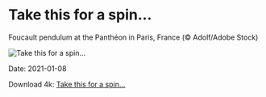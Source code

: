 # Take this for a spin...

Foucault pendulum at the Panthéon in Paris, France (© Adolf/Adobe Stock)

![Take this for a spin...](https://bing.com/th?id=OHR.FoucaultsPendulum_EN-US5851164547_UHD.jpg&rf=LaDigue_UHD.jpg&pid=hp&w=1024&h=576)

Date: 2021-01-08

Download 4k: [Take this for a spin...](https://bing.com/th?id=OHR.FoucaultsPendulum_EN-US5851164547_UHD.jpg&rf=LaDigue_UHD.jpg&pid=hp&w=3840&h=2160)

